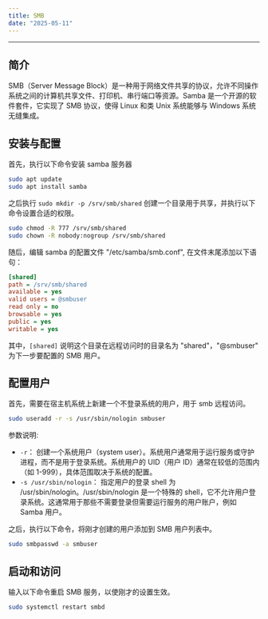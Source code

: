```yaml
---
title: SMB
date: "2025-05-11"
---
```


---

## 简介

SMB（Server Message Block）是一种用于网络文件共享的协议，允许不同操作系统之间的计算机共享文件、打印机、串行端口等资源。Samba 是一个开源的软件套件，它实现了 SMB 协议，使得 Linux 和类 Unix 系统能够与 Windows 系统无缝集成。

## 安装与配置

首先，执行以下命令安装 samba 服务器

```sh
sudo apt update
sudo apt install samba
```

之后执行 `sudo mkdir -p /srv/smb/shared` 创建一个目录用于共享，并执行以下命令设置合适的权限。

```sh
sudo chmod -R 777 /srv/smb/shared
sudo chown -R nobody:nogroup /srv/smb/shared
```

随后，编辑 samba 的配置文件 "/etc/samba/smb.conf", 在文件末尾添加以下语句：

```ini
[shared]
path = /srv/smb/shared
available = yes
valid users = @smbuser
read only = no
browsable = yes
public = yes
writable = yes
```

其中，`[shared]` 说明这个目录在远程访问时的目录名为 "shared"，"@smbuser" 为下一步要配置的 SMB 用户。

## 配置用户

首先，需要在宿主机系统上新建一个不登录系统的用户，用于 smb 远程访问。

```sh
sudo useradd -r -s /usr/sbin/nologin smbuser
```

参数说明:

- `-r`：
  创建一个系统用户（system user）。系统用户通常用于运行服务或守护进程，而不是用于登录系统。系统用户的 UID（用户 ID）通常在较低的范围内（如 1-999），具体范围取决于系统的配置。
- `-s /usr/sbin/nologin`：
  指定用户的登录 shell 为 /usr/sbin/nologin。/usr/sbin/nologin 是一个特殊的 shell，它不允许用户登录系统。这通常用于那些不需要登录但需要运行服务的用户账户，例如 Samba 用户。

之后，执行以下命令，将刚才创建的用户添加到 SMB 用户列表中。

```sh
sudo smbpasswd -a smbuser
```

## 启动和访问

输入以下命令重启 SMB 服务，以使刚才的设置生效。

```sh
sudo systemctl restart smbd
```
